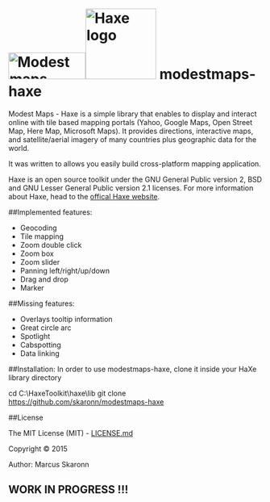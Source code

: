 # [<img src="https://code.google.com/p/modestmaps/logo?cct=0" alt="Modest maps" width="153" height="53">](http://modestmaps.com/)[<img src="http://haxe.org/img/haxe-logo-horizontal.svg" alt="Haxe logo" width="140">](http://haxe.org) modestmaps-haxe

Modest Maps - Haxe is a simple library that enables to display and interact online with tile based mapping portals (Yahoo, Google Maps, Open Street Map, Here Map, Microsoft Maps).
It provides directions, interactive maps, and satellite/aerial imagery of many countries plus geographic data for the world.

It was written to allows you easily build cross-platform mapping application.

Haxe is an open source toolkit under the GNU General Public version 2, BSD and GNU Lesser General Public version 2.1 licenses. 
For more information about Haxe, head to the [offical Haxe website](http://haxe.org).

##Implemented features:
 * Geocoding
 * Tile mapping
 * Zoom double click
 * Zoom box
 * Zoom slider
 * Panning left/right/up/down
 * Drag and drop
 * Marker

##Missing features:
 * Overlays tooltip information
 * Great circle arc
 * Spotlight
 * Cabspotting
 * Data linking

##Installation:
In order to use modestmaps-haxe, clone it inside your HaXe library directory

cd C:\HaxeToolkit\haxe\lib
git clone https://github.com/skaronn/modestmaps-haxe


##License

The MIT License (MIT) - [LICENSE.md](LICENSE.md)

Copyright &copy; 2015

Author: Marcus Skaronn

WORK IN PROGRESS !!!
----------------